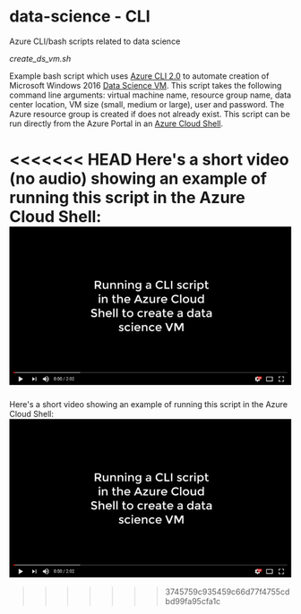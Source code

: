# data-science - CLI
Azure CLI/bash scripts related to data science

_create_ds_vm.sh_

Example bash script which uses [Azure CLI 2.0](https://docs.microsoft.com/cli/azure/get-started-with-azure-cli?view=azure-cli-latest) to automate creation of Microsoft Windows 2016 [Data Science VM](https://docs.microsoft.com/azure/machine-learning/data-science-virtual-machine/overview). This script takes the following command line arguments: virtual machine name, resource group name, data center location, VM size (small, medium or large), user and password. The Azure resource group is created if does not already exist. This script can be run directly from the Azure Portal in an [Azure Cloud Shell](https://azure.microsoft.com/features/cloud-shell/).

<<<<<<< HEAD
Here's a short video (no audio) showing an example of running this script in the Azure Cloud Shell: [![Watch the video](./img/vid-thumbnail.png)](https://youtu.be/YssMXocBTgs)
=======
Here's a short video showing an example of running this script in the Azure Cloud Shell: [![Watch the video](./img/vid-thumbnail.PNG)](https://youtu.be/YssMXocBTgs)
>>>>>>> 3745759c935459c66d77f4755cdbd99fa95cfa1c




